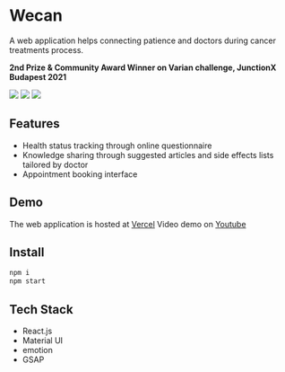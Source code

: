 
# Wecan
A web application helps connecting patience and doctors during cancer treatments process.

**2nd Prize & Community Award Winner on Varian challenge, JunctionX Budapest 2021**

![](https://i.imgur.com/nGCK7fW.png)
![](https://i.imgur.com/LcWUphd.png)
![](https://i.imgur.com/IXi328H.png)   
## Features
- Health status tracking through online questionnaire
- Knowledge sharing through suggested articles and side effects lists tailored by doctor
- Appointment booking interface 
## Demo
The web application is hosted at [Vercel](https://varianwecan.vercel.app)
Video demo on [Youtube](https://www.youtube.com/watch?v=I3zjOxr0Tp8)
## Install
```sh
npm i
npm start
``` 
## Tech Stack
- React.js
- Material UI
- emotion
- GSAP
